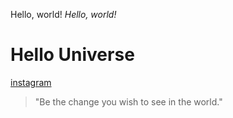 Hello, world!
*Hello, world!*
# Hello Universe
[instagram](instagram.com)
> "Be the change you wish to see in the world." 
